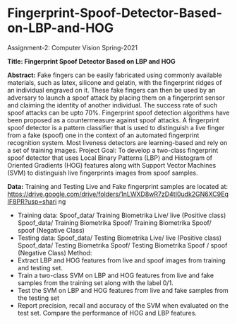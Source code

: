 # Fingerprint-Spoof-Detector-Based-on-LBP-and-HOG
Assignment-2: Computer Vision Spring-2021 


**Title:  Fingerprint Spoof Detector Based on LBP and HOG**

**Abstract:** Fake fingers can be easily fabricated using commonly available materials, such as latex,
silicone and gelatin, with the fingerprint ridges of an individual engraved on it. These fake fingers
can then be used by an adversary to launch a spoof attack by placing them on a fingerprint sensor
and claiming the identity of another individual. The success rate of such spoof attacks can be upto
70%. Fingerprint spoof detection algorithms have been proposed as a countermeasure against
spoof attacks. A fingerprint spoof detector is a pattern classifier that is used to distinguish a live
finger from a fake (spoof) one in the context of an automated fingerprint recognition system. Most
liveness detectors are learning-based and rely on a set of training images.
Project Goal: To develop a two-class fingerprint spoof detector that uses Local Binary Patterns
(LBP) and Histogram of Oriented Gradients (HOG) features along with Support Vector Machines
(SVM) to distinguish live fingerprints images from spoof samples.

**Data:** Training and Testing Live and Fake fingerprint samples are located at:
https://drive.google.com/drive/folders/1nLWXD8wR7zD4tI0udk2GN6XC9EqIF8PR?usp=shari
ng
- Training data: Spoof_data/ Training Biometrika Live/ live (Positive class)
Spoof_data/ Training Biometrika Spoof/ Training Biometrika Spoof/ spoof (Negative Class)
- Testing data: Spoof_data/ Testing Biometrika Live/ live (Positive class)
Spoof_data/ Testing Biometrika Spoof/ Testing Biometrika Spoof / spoof (Negative Class)
Method:
- Extract LBP and HOG features from live and spoof images from training and testing set.
- Train a two-class SVM on LBP and HOG features from live and fake samples from the training
set along with the label 0/1.
- Test the SVM on LBP and HOG features from live and fake samples from the testing set
- Report precision, recall and accuracy of the SVM when evaluated on the test set. Compare the
performance of HOG and LBP features.
